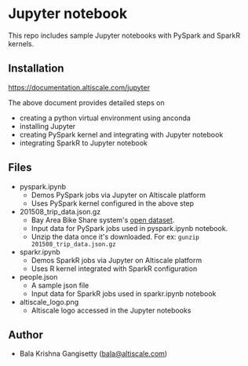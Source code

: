 # Jupyter notebook

This repo includes sample Jupyter notebooks with PySpark and SparkR kernels.

## Installation

https://documentation.altiscale.com/jupyter

The above document provides detailed steps on
* creating a python virtual environment using anconda
* installing Jupyter 
* creating PySpark kernel and integrating with Jupyter notebook
* integrating SparkR to Jupyter notebook

## Files

- pyspark.ipynb 
  - Demos PySpark jobs via Jupyter on Altiscale platform
  - Uses PySpark kernel configured in the above step
- 201508_trip_data.json.gz 
  - Bay Area Bike Share system's [open dataset](http://www.bayareabikeshare.com/open-data).
  - Input data for PySpark jobs used in pyspark.ipynb notebook. 
  - Unzip the data once it's downloaded. For ex: ``gunzip 201508_trip_data.json.gz``
- sparkr.ipynb 
  - Demos SparkR jobs via Jupyter on Altiscale platform
  - Uses R kernel integrated with SparkR configuration
- people.json 
  - A sample json file
  - Input data for SparkR jobs used in sparkr.ipynb notebook
- altiscale_logo.png 
  - Altiscale logo accessed in the Jupyter notebooks

## Author

- Bala Krishna Gangisetty (bala@altiscale.com)




